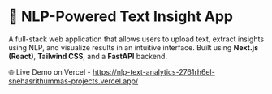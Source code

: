 # 🧠 NLP-Powered Text Insight App

A full-stack web application that allows users to upload text, extract insights using NLP, and visualize results in an intuitive interface.
Built using **Next.js (React)**, **Tailwind CSS**, and a **FastAPI** backend.

🌐 Live Demo on Vercel - https://nlp-text-analytics-2761rh6el-snehasrithummas-projects.vercel.app/

